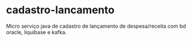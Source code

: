 # cadastro-lancamento
Micro serviço java de cadastro de lançamento de despesa/receita com bd oracle, liquibase e kafka.
